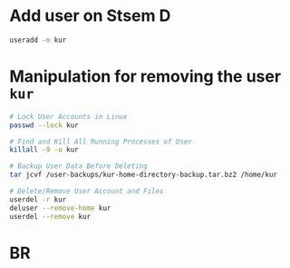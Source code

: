 # Add user on Stsem D
```bash
useradd -m kur
```
# Manipulation for removing the user `kur`
```bash
# Lock User Accounts in Linux
passwd --lock kur

# Find and Kill All Running Processes of User
killall -9 -u kur

# Backup User Data Before Deleting
tar jcvf /user-backups/kur-home-directory-backup.tar.bz2 /home/kur

# Delete/Remove User Account and Files
userdel -r kur 
deluser --remove-home kur
userdel --remove kur
```
# BR
